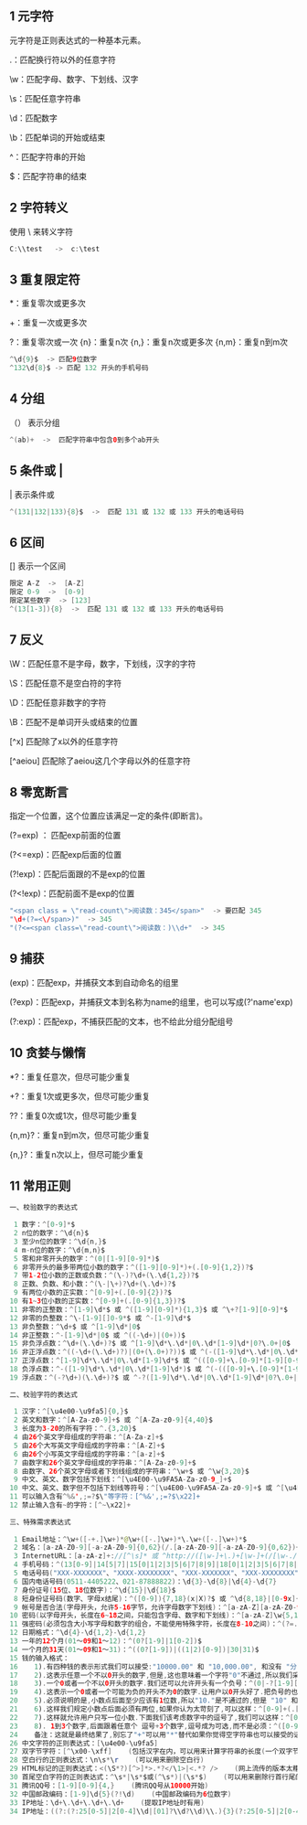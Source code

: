 ## 1 元字符

元字符是正则表达式的一种基本元素。

.：匹配换行符以外的任意字符

\w：匹配字母、数字、下划线、汉字

\s：匹配任意字符串

\d：匹配数字

\b：匹配单词的开始或结束

^：匹配字符串的开始

$：匹配字符串的结束

## 2 字符转义

使用 \\ 来转义字符

```java
C:\\test   ->  c:\test
```

## 3 重复限定符

\*：重复零次或更多次

\+：重复一次或更多次

?：重复零次或一次
{n}：重复n次
{n,}：重复n次或更多次
{n,m}：重复n到m次

```java
^\d{9}$  -> 匹配9位数字
^132\d{8}$ -> 匹配 132 开头的手机号码
```

## 4 分组

（） 表示分组

```java
^(ab)+  ->  匹配字符串中包含0到多个ab开头
```

## 5 条件或 |

| 表示条件或

```java
^(131|132|133){8}$  ->  匹配 131 或 132 或 133 开头的电话号码
```

## 6 区间

[] 表示一个区间

```java
限定 A-Z  ->  [A-Z]
限定 0-9  ->  [0-9]
限定某些数字  -> [123]
^(13[1-3]){8}  ->  匹配 131 或 132 或 133 开头的电话号码
```

## 7 反义

\W：匹配任意不是字母，数字，下划线，汉字的字符

\S：匹配任意不是空白符的字符

\D：匹配任意非数字的字符

\B：匹配不是单词开头或结束的位置

\[^x]	匹配除了x以外的任意字符

\[^aeiou]	匹配除了aeiou这几个字母以外的任意字符

## 8 零宽断言

指定一个位置，这个位置应该满足一定的条件(即断言)。

(?=exp) ： 匹配exp前面的位置

(?<=exp)：匹配exp后面的位置

(?!exp)：匹配后面跟的不是exp的位置

(?<!exp)：匹配前面不是exp的位置

```java
"<span class = \"read-count\">阅读数：345</span>"  -> 要匹配 345
"\d+(?=<\/span>)"  -> 345
"(?<=<span class=\"read-count\">阅读数：)\\d+"  -> 345
```

## 9 捕获

(exp)：匹配exp，并捕获文本到自动命名的组里

(?<name>exp)：匹配exp，并捕获文本到名称为name的组里，也可以写成(?'name'exp)

(?:exp)：匹配exp，不捕获匹配的文本，也不给此分组分配组号

## 10 贪婪与懒惰

*?：重复任意次，但尽可能少重复

+?：重复1次或更多次，但尽可能少重复

??：重复0次或1次，但尽可能少重复

{n,m}?：重复n到m次，但尽可能少重复

{n,}?：重复n次以上，但尽可能少重复

## 11 常用正则

```java
一、校验数字的表达式
  
 1 数字：^[0-9]*$ 
 2 n位的数字：^\d{n}$ 
 3 至少n位的数字：^\d{n,}$ 
 4 m-n位的数字：^\d{m,n}$ 
 5 零和非零开头的数字：^(0|[1-9][0-9]*)$ 
 6 非零开头的最多带两位小数的数字：^([1-9][0-9]*)+(.[0-9]{1,2})?$ 
 7 带1-2位小数的正数或负数：^(\-)?\d+(\.\d{1,2})?$ 
 8 正数、负数、和小数：^(\-|\+)?\d+(\.\d+)?$ 
 9 有两位小数的正实数：^[0-9]+(.[0-9]{2})?$
10 有1~3位小数的正实数：^[0-9]+(.[0-9]{1,3})?$
11 非零的正整数：^[1-9]\d*$ 或 ^([1-9][0-9]*){1,3}$ 或 ^\+?[1-9][0-9]*$
12 非零的负整数：^\-[1-9][]0-9*$ 或 ^-[1-9]\d*$
13 非负整数：^\d+$ 或 ^[1-9]\d*|0$
14 非正整数：^-[1-9]\d*|0$ 或 ^((-\d+)|(0+))$
15 非负浮点数：^\d+(\.\d+)?$ 或 ^[1-9]\d*\.\d*|0\.\d*[1-9]\d*|0?\.0+|0$
16 非正浮点数：^((-\d+(\.\d+)?)|(0+(\.0+)?))$ 或 ^(-([1-9]\d*\.\d*|0\.\d*[1-9]\d*))|0?\.0+|0$
17 正浮点数：^[1-9]\d*\.\d*|0\.\d*[1-9]\d*$ 或 ^(([0-9]+\.[0-9]*[1-9][0-9]*)|([0-9]*[1-9][0-9]*\.[0-9]+)|([0-9]*[1-9][0-9]*))$
18 负浮点数：^-([1-9]\d*\.\d*|0\.\d*[1-9]\d*)$ 或 ^(-(([0-9]+\.[0-9]*[1-9][0-9]*)|([0-9]*[1-9][0-9]*\.[0-9]+)|([0-9]*[1-9][0-9]*)))$
19 浮点数：^(-?\d+)(\.\d+)?$ 或 ^-?([1-9]\d*\.\d*|0\.\d*[1-9]\d*|0?\.0+|0)$
 
二、校验字符的表达式
 
 1 汉字：^[\u4e00-\u9fa5]{0,}$ 
 2 英文和数字：^[A-Za-z0-9]+$ 或 ^[A-Za-z0-9]{4,40}$ 
 3 长度为3-20的所有字符：^.{3,20}$ 
 4 由26个英文字母组成的字符串：^[A-Za-z]+$ 
 5 由26个大写英文字母组成的字符串：^[A-Z]+$ 
 6 由26个小写英文字母组成的字符串：^[a-z]+$ 
 7 由数字和26个英文字母组成的字符串：^[A-Za-z0-9]+$ 
 8 由数字、26个英文字母或者下划线组成的字符串：^\w+$ 或 ^\w{3,20}$ 
 9 中文、英文、数字包括下划线：^[\u4E00-\u9FA5A-Za-z0-9_]+$
10 中文、英文、数字但不包括下划线等符号：^[\u4E00-\u9FA5A-Za-z0-9]+$ 或 ^[\u4E00-\u9FA5A-Za-z0-9]{2,20}$
11 可以输入含有^%&',;=?$\"等字符：[^%&',;=?$\x22]+
12 禁止输入含有~的字符：[^~\x22]+
 
三、特殊需求表达式
 
 1 Email地址：^\w+([-+.]\w+)*@\w+([-.]\w+)*\.\w+([-.]\w+)*$ 
 2 域名：[a-zA-Z0-9][-a-zA-Z0-9]{0,62}(/.[a-zA-Z0-9][-a-zA-Z0-9]{0,62})+/.? 
 3 InternetURL：[a-zA-z]+://[^\s]* 或 ^http://([\w-]+\.)+[\w-]+(/[\w-./?%&=]*)?$ 
 4 手机号码：^(13[0-9]|14[5|7]|15[0|1|2|3|5|6|7|8|9]|18[0|1|2|3|5|6|7|8|9])\d{8}$ 
 5 电话号码("XXX-XXXXXXX"、"XXXX-XXXXXXXX"、"XXX-XXXXXXX"、"XXX-XXXXXXXX"、"XXXXXXX"和"XXXXXXXX")：^(\(\d{3,4}-)|\d{3.4}-)?\d{7,8}$  
 6 国内电话号码(0511-4405222、021-87888822)：\d{3}-\d{8}|\d{4}-\d{7} 
 7 身份证号(15位、18位数字)：^\d{15}|\d{18}$ 
 8 短身份证号码(数字、字母x结尾)：^([0-9]){7,18}(x|X)?$ 或 ^\d{8,18}|[0-9x]{8,18}|[0-9X]{8,18}?$ 
 9 帐号是否合法(字母开头，允许5-16字节，允许字母数字下划线)：^[a-zA-Z][a-zA-Z0-9_]{4,15}$
10 密码(以字母开头，长度在6~18之间，只能包含字母、数字和下划线)：^[a-zA-Z]\w{5,17}$
11 强密码(必须包含大小写字母和数字的组合，不能使用特殊字符，长度在8-10之间)：^(?=.*\d)(?=.*[a-z])(?=.*[A-Z]).{8,10}$  
12 日期格式：^\d{4}-\d{1,2}-\d{1,2}
13 一年的12个月(01～09和1～12)：^(0?[1-9]|1[0-2])$
14 一个月的31天(01～09和1～31)：^((0?[1-9])|((1|2)[0-9])|30|31)$ 
15 钱的输入格式：
16    1).有四种钱的表示形式我们可以接受:"10000.00" 和 "10,000.00", 和没有 "分" 的 "10000" 和 "10,000"：^[1-9][0-9]*$ 
17    2).这表示任意一个不以0开头的数字,但是,这也意味着一个字符"0"不通过,所以我们采用下面的形式：^(0|[1-9][0-9]*)$ 
18    3).一个0或者一个不以0开头的数字.我们还可以允许开头有一个负号：^(0|-?[1-9][0-9]*)$ 
19    4).这表示一个0或者一个可能为负的开头不为0的数字.让用户以0开头好了.把负号的也去掉,因为钱总不能是负的吧.下面我们要加的是说明可能的小数部分：^[0-9]+(.[0-9]+)?$ 
20    5).必须说明的是,小数点后面至少应该有1位数,所以"10."是不通过的,但是 "10" 和 "10.2" 是通过的：^[0-9]+(.[0-9]{2})?$ 
21    6).这样我们规定小数点后面必须有两位,如果你认为太苛刻了,可以这样：^[0-9]+(.[0-9]{1,2})?$ 
22    7).这样就允许用户只写一位小数.下面我们该考虑数字中的逗号了,我们可以这样：^[0-9]{1,3}(,[0-9]{3})*(.[0-9]{1,2})?$ 
23    8). 1到3个数字,后面跟着任意个 逗号+3个数字,逗号成为可选,而不是必须：^([0-9]+|[0-9]{1,3}(,[0-9]{3})*)(.[0-9]{1,2})?$ 
24    备注：这就是最终结果了,别忘了"+"可以用"*"替代如果你觉得空字符串也可以接受的话(奇怪,为什么?)最后,别忘了在用函数时去掉去掉那个反斜杠,一般的错误都在这里25 xml文件：^([a-zA-Z]+-?)+[a-zA-Z0-9]+\\.[x|X][m|M][l|L]$
26 中文字符的正则表达式：[\u4e00-\u9fa5]
27 双字节字符：[^\x00-\xff]    (包括汉字在内，可以用来计算字符串的长度(一个双字节字符长度计2，ASCII字符计1))
28 空白行的正则表达式：\n\s*\r    (可以用来删除空白行)
29 HTML标记的正则表达式：<(\S*?)[^>]*>.*?</\1>|<.*? />    (网上流传的版本太糟糕，上面这个也仅仅能部分，对于复杂的嵌套标记依旧无能为力)
30 首尾空白字符的正则表达式：^\s*|\s*$或(^\s*)|(\s*$)    (可以用来删除行首行尾的空白字符(包括空格、制表符、换页符等等)，非常有用的表达式)
31 腾讯QQ号：[1-9][0-9]{4,}    (腾讯QQ号从10000开始)
32 中国邮政编码：[1-9]\d{5}(?!\d)    (中国邮政编码为6位数字)
33 IP地址：\d+\.\d+\.\d+\.\d+    (提取IP地址时有用)
34 IP地址：((?:(?:25[0-5]|2[0-4]\\d|[01]?\\d?\\d)\\.){3}(?:25[0-5]|2[0-4]\\d|[01]?\\d?\\d))s
```

